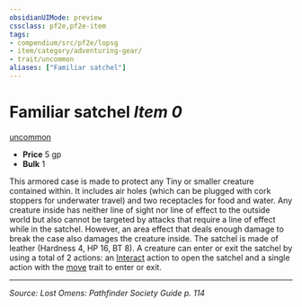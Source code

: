 ```yaml
---
obsidianUIMode: preview
cssclass: pf2e,pf2e-item
tags:
- compendium/src/pf2e/lopsg
- item/category/adventuring-gear/
- trait/uncommon
aliases: ["Familiar satchel"]
---
```

# Familiar satchel *Item 0*  
[uncommon](uncommon.md "Uncommon Rarity Trait")  

- **Price** 5 gp
- **Bulk** 1

This armored case is made to protect any Tiny or smaller creature contained within. It includes air holes (which can be plugged with cork stoppers for underwater travel) and two receptacles for food and water. Any creature inside has neither line of sight nor line of effect to the outside world but also cannot be targeted by attacks that require a line of effect while in the satchel. However, an area effect that deals enough damage to break the case also damages the creature inside. The satchel is made of leather (Hardness 4, HP 16, BT 8). A creature can enter or exit the satchel by using a total of 2 actions: an [Interact](interact.md) action to open the satchel and a single action with the [move](move.md "Move Combat Trait") trait to enter or exit.


---
*Source: Lost Omens: Pathfinder Society Guide p. 114*